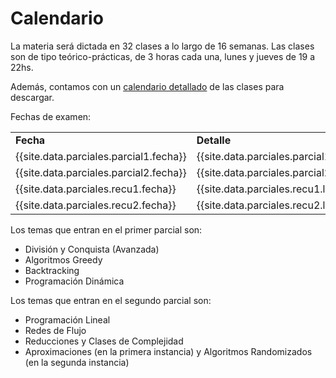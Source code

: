 Calendario
==========

La materia será dictada en 32 clases a lo largo de 16 semanas.
Las clases son de tipo teórico-prácticas, de 3 horas cada una, lunes y jueves de 19 a 22hs. 

Además, contamos con un [calendario detallado]({{site.data.cuatrimestre.calendario_detallado}}) de las clases para descargar.

Fechas de examen:

<table class="table table-striped">
  <tbody>
    <tr>
      <td><strong>Fecha</strong></td>
      <td><strong>Detalle</strong></td>
    </tr>
    <tr>
      <td>{{site.data.parciales.parcial1.fecha}}</td>
      <td>{{site.data.parciales.parcial1.label}}</td>
    </tr>
    <tr>
      <td>{{site.data.parciales.parcial2.fecha}}</td>
      <td>{{site.data.parciales.parcial2.label}}</td>
    </tr>
    <tr>
      <td>{{site.data.parciales.recu1.fecha}}</td>
      <td>{{site.data.parciales.recu1.label}}</td>
    </tr>
    <tr>
      <td>{{site.data.parciales.recu2.fecha}}</td>
      <td>{{site.data.parciales.recu2.label}}</td>
    </tr>
  </tbody>
</table>

Los temas que entran en el primer parcial son:
* División y Conquista (Avanzada)
* Algoritmos Greedy
* Backtracking
* Programación Dinámica

Los temas que entran en el segundo parcial son:
* Programación Lineal
* Redes de Flujo
* Reducciones y Clases de Complejidad
* Aproximaciones (en la primera instancia) y Algoritmos Randomizados (en la segunda instancia)

